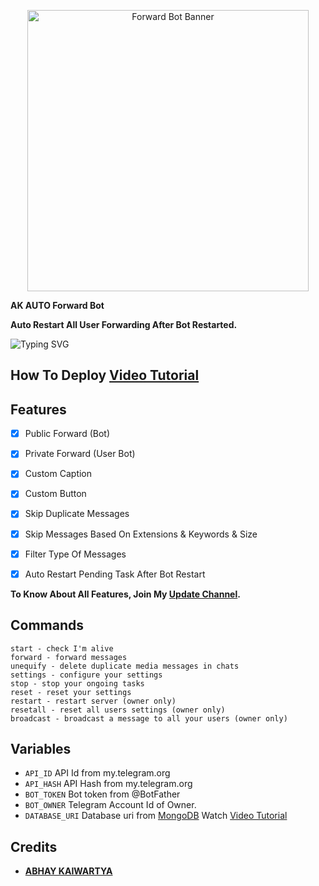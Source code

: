 <p align="center">
  <img src="https://i.postimg.cc/D0qQ884r/FORWARD-BOT-PIC-17.png" alt="Forward Bot Banner" width="450"/>
</p>


<b> AK AUTO Forward Bot</b>

<b>Auto Restart All User Forwarding After Bot Restarted.</b>

![Typing SVG](https://readme-typing-svg.herokuapp.com/?lines=Welcome+To+AK+AUTO+Forward+Bot+!)

## How To Deploy [Video Tutorial](https://youtu.be/A-iIh_5WAlk)

## Features

- [x] Public Forward (Bot)
- [x] Private Forward (User Bot)
- [x] Custom Caption 
- [x] Custom Button
- [x] Skip Duplicate Messages
- [x] Skip Messages Based On Extensions & Keywords & Size
- [x] Filter Type Of Messages
- [x] Auto Restart Pending Task After Bot Restart 


<b>To Know About All Features, Join My <a href='https://t.me/AK_BOTZ_UPDATE'>Update Channel</a>.</b>

## Commands

```
start - check I'm alive 
forward - forward messages
unequify - delete duplicate media messages in chats
settings - configure your settings
stop - stop your ongoing tasks
reset - reset your settings
restart - restart server (owner only)
resetall - reset all users settings (owner only)
broadcast - broadcast a message to all your users (owner only)
```

## Variables

* `API_ID` API Id from my.telegram.org
* `API_HASH` API Hash from my.telegram.org
* `BOT_TOKEN` Bot token from @BotFather
* `BOT_OWNER` Telegram Account Id of Owner.
* `DATABASE_URI` Database uri from [MongoDB](https://mongodb.com) Watch [Video Tutorial](https://youtu.be/DAHRmFdw99o)

## Credits

* <b>[ABHAY KAIWARTYA](https://T.ME/MR_ABHAY_K)</b>

